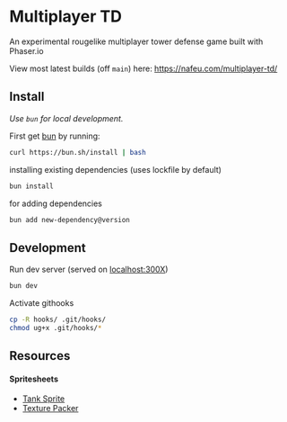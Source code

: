 # Multiplayer TD

An experimental rougelike multiplayer tower defense game built with Phaser.io

View most latest builds (off `main`) here: https://nafeu.com/multiplayer-td/

## Install

*Use `bun` for local development.*

First get [bun](https://bun.sh/) by running:

```bash
curl https://bun.sh/install | bash
```

installing existing dependencies (uses lockfile by default)
```bash
bun install
```

for adding dependencies
```bash
bun add new-dependency@version
```

## Development

Run dev server (served on [localhost:300X](http://localhost:3000))

```bash
bun dev
```

Activate githooks
```bash
cp -R hooks/ .git/hooks/
chmod ug+x .git/hooks/*
```

## Resources

#### Spritesheets

- [Tank Sprite](https://imgur.com/gallery/mewD6ts)
- [Texture Packer](https://free-tex-packer.com/app/)
